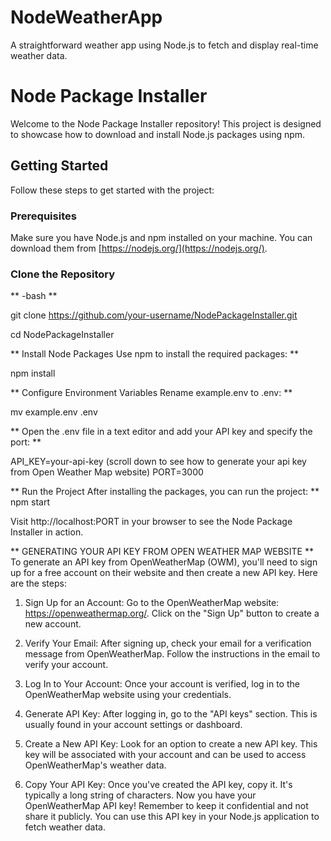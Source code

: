 # NodeWeatherApp
A straightforward weather app using Node.js to fetch and display real-time weather data.

# Node Package Installer

Welcome to the Node Package Installer repository! This project is designed to showcase how to download and install Node.js packages using npm.

## Getting Started

Follow these steps to get started with the project:

### Prerequisites

Make sure you have Node.js and npm installed on your machine. You can download them from [https://nodejs.org/](https://nodejs.org/).

### Clone the Repository

**
-bash
**

git clone https://github.com/your-username/NodePackageInstaller.git

cd NodePackageInstaller

**
Install Node Packages
Use npm to install the required packages:
**

npm install

**
Configure Environment Variables
Rename example.env to .env:
**

mv example.env .env

**
Open the .env file in a text editor and add your API key and specify the port:
**

API_KEY=your-api-key   (scroll down to see how to generate your api key from Open Weather Map website)
PORT=3000

**
Run the Project
After installing the packages, you can run the project:
**
npm start

Visit http://localhost:PORT in your browser to see the Node Package Installer in action.

**
GENERATING YOUR API KEY FROM OPEN WEATHER MAP WEBSITE
**
To generate an API key from OpenWeatherMap (OWM), you'll need to sign up for a free account on their website and then create a new API key. Here are the steps:

1. Sign Up for an Account:
Go to the OpenWeatherMap website: https://openweathermap.org/.
Click on the "Sign Up" button to create a new account.

2. Verify Your Email:
After signing up, check your email for a verification message from OpenWeatherMap.
Follow the instructions in the email to verify your account.

3. Log In to Your Account:
Once your account is verified, log in to the OpenWeatherMap website using your credentials.

4. Generate API Key:
After logging in, go to the "API keys" section. This is usually found in your account settings or dashboard.

5. Create a New API Key:
Look for an option to create a new API key. This key will be associated with your account and can be used to access OpenWeatherMap's weather data.

6. Copy Your API Key:
Once you've created the API key, copy it. It's typically a long string of characters.
Now you have your OpenWeatherMap API key! Remember to keep it confidential and not share it publicly. You can use this API key in your Node.js application to fetch weather data.





